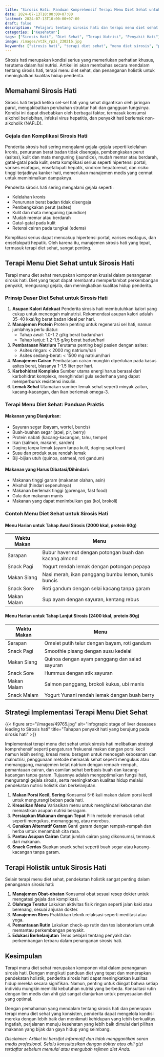 ```yaml
---
title: "Sirosis Hati: Panduan Komprehensif Terapi Menu Diet Sehat untuk Penderita"
date: 2024-07-13T10:00:00+07:00
lastmod: 2024-07-13T10:00:00+07:00
draft: false
description: "Pelajari tentang sirosis hati dan terapi menu diet sehat yang dapat meningkatkan kualitas hidup penderita. Panduan lengkap dengan contoh menu dan tips praktis."
categories: ["Kesehatan"]
tags: ["Sirosis Hati", "Diet Sehat", "Terapi Nutrisi", "Penyakit Hati"]
image: /images/vt3k_rp2s_230216.jpg
keywords: ["sirosis hati", "terapi diet sehat", "menu diet sirosis", "penanganan sirosis", "nutrisi penyakit hati"]
---
```


Sirosis hati merupakan kondisi serius yang memerlukan perhatian khusus, terutama dalam hal nutrisi. Artikel ini akan membahas secara mendalam tentang sirosis hati, terapi menu diet sehat, dan penanganan holistik untuk meningkatkan kualitas hidup penderita.

Memahami Sirosis Hati
---------------------

Sirosis hati terjadi ketika sel-sel hati yang sehat digantikan oleh jaringan parut, mengakibatkan perubahan struktur hati dan gangguan fungsinya. Kondisi ini dapat disebabkan oleh berbagai faktor, termasuk konsumsi alkohol berlebihan, infeksi virus hepatitis, dan penyakit hati berlemak non-alkoholik (NAFLD).

### Gejala dan Komplikasi Sirosis Hati

Penderita sirosis hati sering mengalami gejala-gejala seperti kelelahan kronis, penurunan berat badan tidak disengaja, pembengkakan perut (asites), kulit dan mata menguning (jaundice), mudah memar atau berdarah, gatal-gatal pada kulit, serta komplikasi serius seperti hipertensi portal, varises esofagus, ensefalopati hepatik, sindrom hepatorenal, dan risiko tinggi terjadinya kanker hati, memerlukan manajemen medis yang cermat untuk meminimalkan dampaknya.

Penderita sirosis hati sering mengalami gejala seperti:

*   Kelelahan kronis
*   Penurunan berat badan tidak disengaja
*   Pembengkakan perut (asites)
*   Kulit dan mata menguning (jaundice)
*   Mudah memar atau berdarah
*   Gatal-gatal pada kulit
*   Retensi cairan pada tungkai (edema)

Komplikasi serius dapat mencakup hipertensi portal, varises esofagus, dan ensefalopati hepatik. Oleh karena itu, manajemen sirosis hati yang tepat, termasuk terapi diet sehat, sangat penting.

Terapi Menu Diet Sehat untuk Sirosis Hati
-----------------------------------------

Terapi menu diet sehat merupakan komponen krusial dalam penanganan sirosis hati. Diet yang tepat dapat membantu memperlambat perkembangan penyakit, mengurangi gejala, dan meningkatkan kualitas hidup penderita.

### Prinsip Dasar Diet Sehat untuk Sirosis Hati

1.  **Asupan Kalori Adekuat** Penderita sirosis hati membutuhkan kalori yang cukup untuk mencegah malnutrisi. Rekomendasi asupan kalori adalah 35-40 kkal/kg berat badan ideal per hari.
2.  **Manajemen Protein** Protein penting untuk regenerasi sel hati, namun jumlahnya perlu diatur:
    *   Tahap awal: 1.0-1.2 g/kg berat badan/hari
    *   Tahap lanjut: 1.2-1.5 g/kg berat badan/hari
3.  **Pembatasan Natrium** Terutama penting bagi pasien dengan asites:
    *   Asites ringan: < 2000 mg natrium/hari
    *   Asites sedang-berat: < 1500 mg natrium/hari
4.  **Manajemen Cairan** Pembatasan cairan mungkin diperlukan pada kasus asites berat, biasanya 1-1.5 liter per hari.
5.  **Karbohidrat Kompleks** Sumber utama energi harus berasal dari karbohidrat kompleks, menghindari gula sederhana yang dapat memperburuk resistensi insulin.
6.  **Lemak Sehat** Utamakan sumber lemak sehat seperti minyak zaitun, kacang-kacangan, dan ikan berlemak omega-3.

### Terapi Menu Diet Sehat: Panduan Praktis

#### Makanan yang Dianjurkan:

*   Sayuran segar (bayam, wortel, buncis)
*   Buah-buahan segar (apel, pir, berry)
*   Protein nabati (kacang-kacangan, tahu, tempe)
*   Ikan (salmon, makarel, sarden)
*   Daging tanpa lemak (ayam tanpa kulit, daging sapi lean)
*   Susu dan produk susu rendah lemak
*   Biji-bijian utuh (quinoa, oatmeal, roti gandum)

#### Makanan yang Harus Dibatasi/Dihindari:

*   Makanan tinggi garam (makanan olahan, asin)
*   Alkohol (hindari sepenuhnya)
*   Makanan berlemak tinggi (gorengan, fast food)
*   Gula dan makanan manis
*   Makanan yang dapat menimbulkan gas (kol, brokoli)

### Contoh Menu Diet Sehat untuk Sirosis Hati

#### Menu Harian untuk Tahap Awal Sirosis (2000 kkal, protein 60g)

| Waktu Makan | Menu                                                  |
|-------------|-------------------------------------------------------|
| Sarapan     | Bubur havermut dengan potongan buah dan kacang almond |
| Snack Pagi  | Yogurt rendah lemak dengan potongan pepaya            |
| Makan Siang | Nasi merah, ikan panggang bumbu lemon, tumis buncis   |
| Snack Sore  | Roti gandum dengan selai kacang tanpa garam           |
| Makan Malam | Sup ayam dengan sayuran, kentang rebus                |

#### Menu Harian untuk Tahap Lanjut Sirosis (2400 kkal, protein 80g)

| Waktu Makan | Menu                                                    |
|-------------|---------------------------------------------------------|
| Sarapan     | Omelet putih telur dengan bayam, roti gandum            |
| Snack Pagi  | Smoothie pisang dengan susu kedelai                     |
| Makan Siang | Quinoa dengan ayam panggang dan salad sayuran           |
| Snack Sore  | Hummus dengan stik sayuran                              |
| Makan Malam | Salmon panggang, brokoli kukus, ubi manis               |
| Snack Malam | Yogurt Yunani rendah lemak dengan buah berry            |


Strategi Implementasi Terapi Menu Diet Sehat
--------------------------------------------

{{< figure src="/images/49765.jpg" alt="infograpic stage of liver deseases leading to Sirosis hati" title="Tahapan penyakit hati yang berujung pada sirosis hati" >}}

Implementasi terapi menu diet sehat untuk sirosis hati melibatkan strategi komprehensif seperti pengaturan frekuensi makan dengan porsi kecil namun lebih sering, kreasi menu beragam untuk mencegah kebosanan dan malnutrisi, penggunaan metode memasak sehat seperti mengukus atau memanggang, manajemen ketat natrium dengan rempah-rempah, pemantauan cairan, dan camilan sehat berbasis buah dan kacang-kacangan tanpa garam. Tujuannya adalah mengoptimalkan fungsi hati, mengurangi gejala sirosis, serta meningkatkan kualitas hidup melalui pendekatan nutrisi holistik dan berkelanjutan.

1.  **Makan Porsi Kecil, Sering** Konsumsi 5-6 kali makan dalam porsi kecil untuk mengurangi beban pada hati.
2.  **Kreasikan Menu** Variasikan menu untuk menghindari kebosanan dan memastikan asupan nutrisi beragam.
3.  **Persiapkan Makanan dengan Tepat** Pilih metode memasak sehat seperti mengukus, memanggang, atau merebus.
4.  **Gunakan Alternatif Garam** Ganti garam dengan rempah-rempah dan herba untuk menambah cita rasa.
5.  **Pantau Asupan Cairan** Catat jumlah cairan yang dikonsumsi, termasuk dari makanan.
6.  **Snack Cerdas** Siapkan snack sehat seperti buah segar atau kacang-kacangan tanpa garam.

Terapi Holistik untuk Sirosis Hati
----------------------------------

Selain terapi menu diet sehat, pendekatan holistik sangat penting dalam penanganan sirosis hati:

1.  **Manajemen Obat-obatan** Konsumsi obat sesuai resep dokter untuk mengatasi gejala dan komplikasi.
2.  **Olahraga Teratur** Lakukan aktivitas fisik ringan seperti jalan kaki atau berenang, sesuai anjuran dokter.
3.  **Manajemen Stres** Praktikkan teknik relaksasi seperti meditasi atau yoga.
4.  **Pemantauan Rutin** Lakukan check-up rutin dan tes laboratorium untuk memantau perkembangan penyakit.
5.  **Edukasi Berkelanjutan** Terus pelajari tentang penyakit dan perkembangan terbaru dalam penanganan sirosis hati.

Kesimpulan
----------

Terapi menu diet sehat merupakan komponen vital dalam penanganan sirosis hati. Dengan mengikuti panduan diet yang tepat dan menerapkan pendekatan holistik, penderita sirosis hati dapat meningkatkan kualitas hidup mereka secara signifikan. Namun, penting untuk diingat bahwa setiap individu mungkin memiliki kebutuhan nutrisi yang berbeda. Konsultasi rutin dengan tim medis dan ahli gizi sangat dianjurkan untuk penyesuaian diet yang optimal.

Dengan pemahaman yang mendalam tentang sirosis hati dan penerapan terapi menu diet sehat yang konsisten, penderita dapat mengelola kondisi mereka dengan lebih baik dan menikmati kehidupan yang lebih berkualitas. Ingatlah, perjalanan menuju kesehatan yang lebih baik dimulai dari pilihan makanan yang bijak dan gaya hidup yang seimbang.

_Disclaimer: Artikel ini bersifat informatif dan tidak menggantikan saran medis profesional. Selalu konsultasikan dengan dokter atau ahli gizi terdaftar sebelum memulai atau mengubah rejimen diet Anda._